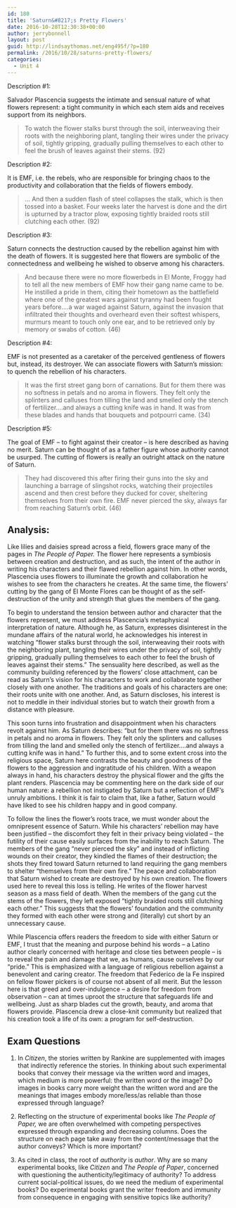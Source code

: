 ```yaml
---
id: 180
title: 'Saturn&#8217;s Pretty Flowers'
date: 2016-10-28T12:30:38+00:00
author: jerrybonnell
layout: post
guid: http://lindsaythomas.net/eng495f/?p=180
permalink: /2016/10/28/saturns-pretty-flowers/
categories:
  - Unit 4
---
```

Description #1:

Salvador Plascencia suggests the intimate and sensual nature of what flowers represent: a tight community in which each stem aids and receives support from its neighbors.

> To watch the flower stalks burst through the soil, interweaving their roots with the neighboring plant, tangling their wires under the privacy of soil, tightly gripping, gradually pulling themselves to each other to feel the brush of leaves against their stems. (92)

Description #2:

It is EMF, i.e. the rebels, who are responsible for bringing chaos to the productivity and collaboration that the fields of flowers embody.

> … And then a sudden flash of steel collapses the stalk, which is then tossed into a basket. Four weeks later the harvest is done and the dirt is upturned by a tractor plow, exposing tightly braided roots still clutching each other. (92)

Description #3:

Saturn connects the destruction caused by the rebellion against him with the death of flowers. It is suggested here that flowers are symbolic of the connectedness and wellbeing he wished to observe among his characters.

> And because there were no more flowerbeds in El Monte, Froggy had to tell all the new members of EMF how their gang name came to be. He instilled a pride in them, citing their hometown as the battlefield where one of the greatest wars against tyranny had been fought years before….a war waged against Saturn, against the invasion that infiltrated their thoughts and overheard even their softest whispers, murmurs meant to touch only one ear, and to be retrieved only by memory or swabs of cotton. (46)

Description #4:

EMF is not presented as a caretaker of the perceived gentleness of flowers but, instead, its destroyer. We can associate flowers with Saturn’s mission: to quench the rebellion of his characters.

> It was the first street gang born of carnations. But for them there was no softness in petals and no aroma in flowers. They felt only the splinters and calluses from tilling the land and smelled only the stench of fertilizer….and always a cutting knife was in hand. It was from these blades and hands that bouquets and potpourri came. (34)

Description #5:

The goal of EMF – to fight against their creator – is here described as having no merit. Saturn can be thought of as a father figure whose authority cannot be usurped. The cutting of flowers is really an outright attack on the nature of Saturn.

> They had discovered this after firing their guns into the sky and launching a barrage of slingshot rocks, watching their projectiles ascend and then crest before they ducked for cover, sheltering themselves from their own fire. EMF never pierced the sky, always far from reaching Saturn’s orbit. (46)

## Analysis:

Like lilies and daisies spread across a field, flowers grace many of the pages in _The People of Paper._ The flower here represents a symbiosis between creation and destruction, and as such, the intent of the author in writing his characters and their flawed rebellion against him. In other words, Plascencia uses flowers to illuminate the growth and collaboration he wishes to see from the characters he creates. At the same time, the flowers’ cutting by the gang of El Monte Flores can be thought of as the self-destruction of the unity and strength that glues the members of the gang.

To begin to understand the tension between author and character that the flowers represent, we must address Plascencia’s metaphysical interpretation of nature. Although he, as Saturn, expresses disinterest in the mundane affairs of the natural world, he acknowledges his interest in watching “flower stalks burst through the soil, interweaving their roots with the neighboring plant, tangling their wires under the privacy of soil, tightly gripping, gradually pulling themselves to each other to feel the brush of leaves against their stems.” The sensuality here described, as well as the community building referenced by the flowers’ close attachment, can be read as Saturn’s vision for his characters to work and collaborate together closely with one another. The traditions and goals of his characters are one: their roots unite with one another. And, as Saturn discloses, his interest is not to meddle in their individual stories but to watch their growth from a distance with pleasure.

This soon turns into frustration and disappointment when his characters revolt against him. As Saturn describes: “but for them there was no softness in petals and no aroma in flowers. They felt only the splinters and calluses from tilling the land and smelled only the stench of fertilizer….and always a cutting knife was in hand.” To further this, and to some extent cross into the religious space, Saturn here contrasts the beauty and goodness of the flowers to the aggression and ingratitude of his children. With a weapon always in hand, his characters destroy the physical flower and the gifts the plant renders. Plascencia may be commenting here on the dark side of our human nature: a rebellion not instigated by Saturn but a reflection of EMF’s unruly ambitions. I think it is fair to claim that, like a father, Saturn would have liked to see his children happy and in good company.

To follow the lines the flower’s roots trace, we must wonder about the omnipresent essence of Saturn. While his characters’ rebellion may have been justified – the discomfort they felt in their privacy being violated – the futility of their cause easily surfaces from the inability to reach Saturn. The members of the gang “never pierced the sky” and instead of inflicting wounds on their creator, they kindled the flames of their destruction; the shots they fired toward Saturn returned to land requiring the gang members to shelter “themselves from their own fire.” The peace and collaboration that Saturn wished to create are destroyed by his own creation. The flowers used here to reveal this loss is telling. He writes of the flower harvest season as a mass field of death. When the members of the gang cut the stems of the flowers, they left exposed “tightly braided roots still clutching each other.” This suggests that the flowers’ foundation and the community they formed with each other were strong and (literally) cut short by an unnecessary cause.

While Plascencia offers readers the freedom to side with either Saturn or EMF, I trust that the meaning and purpose behind his words – a Latino author clearly concerned with heritage and close ties between people – is to reveal the pain and damage that we, as humans, cause ourselves by our “pride.” This is emphasized with a language of religious rebellion against a benevolent and caring creator. The freedom that Federico de la Fe inspired on fellow flower pickers is of course not absent of all merit. But the lesson here is that greed and over-indulgence – a desire for freedom from observation – can at times uproot the structure that safeguards life and wellbeing. Just as sharp blades cut the growth, beauty, and aroma that flowers provide. Plascencia drew a close-knit community but realized that his creation took a life of its own: a program for self-destruction.

## Exam Questions

1) In _Citizen_, the stories written by Rankine are supplemented with images that indirectly reference the stories. In thinking about such experimental books that convey their message via the written word and images, which medium is more powerful: the written word or the image? Do images in books carry more weight than the written word and are the meanings that images embody more/less/as reliable than those expressed through language?

2) Reflecting on the structure of experimental books like _The People of Paper,_ we are often overwhelmed with competing perspectives expressed through expanding and decreasing columns. Does the structure on each page take away from the content/message that the author conveys? Which is more important?

3) As cited in class, the root of _authority_ is _author_. Why are so many experimental books, like _Citizen_ and _The People of Paper_, concerned with questioning the authenticity/legitimacy of authority? To address current social-political issues, do we need the medium of experimental books? Do experimental books grant the writer freedom and immunity from consequence in engaging with sensitive topics like authority?